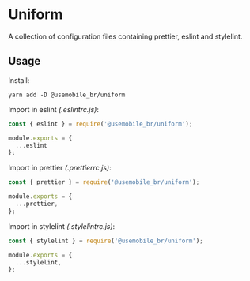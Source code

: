 # Uniform

A collection of configuration files containing prettier, eslint and stylelint.

## Usage

Install:
```
yarn add -D @usemobile_br/uniform
```

Import in eslint _(.eslintrc.js)_:
```js
const { eslint } = require('@usemobile_br/uniform');

module.exports = {
  ...eslint
};
```

Import in prettier _(.prettierrc.js)_:
```js
const { prettier } = require('@usemobile_br/uniform');

module.exports = {
  ...prettier,
};
```

Import in stylelint _(.stylelintrc.js)_:
```js
const { stylelint } = require('@usemobile_br/uniform');

module.exports = {
  ...stylelint,
};
```
